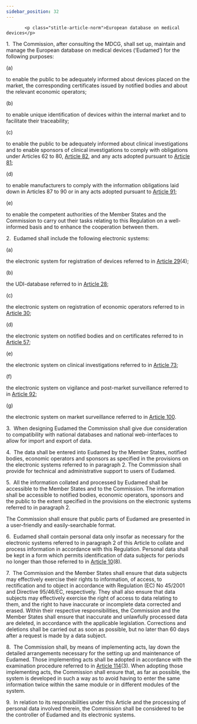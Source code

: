 ```yaml
---
sidebar_position: 32
---
```

           <p class="stitle-article-norm">European database on medical devices</p>
   <p class="norm">1.&nbsp;&nbsp;The Commission, after consulting the 
MDCG, shall set up, maintain and manage the European database on medical
 devices (‘Eudamed’) for the following purposes:</p>
   <div class="grid-container grid-list">
      <div class="list grid-list-column-1">
         <span>(a)&nbsp;</span>
      </div>
      <div class="grid-list-column-2">
         <p class="norm">to enable the public to be adequately informed 
about devices placed on the market, the corresponding certificates 
issued by notified bodies and about the relevant economic operators;</p>
      </div>
   </div>
   <div class="grid-container grid-list">
      <div class="list grid-list-column-1">
         <span>(b)&nbsp;</span>
      </div>
      <div class="grid-list-column-2">
         <p class="norm">to enable unique identification of devices within the internal market and to facilitate their traceability;</p>
      </div>
   </div>
   <div class="grid-container grid-list">
      <div class="list grid-list-column-1">
         <span>(c)&nbsp;</span>
      </div>
      <div class="grid-list-column-2">
         <p class="norm">to enable the public to be adequately informed 
about clinical investigations and to enable sponsors of clinical 
investigations to comply with obligations under Articles&nbsp;62 to 80, 
<a href='../CHAPTER VI/Article 82 - Requirements regarding other clinical investigations'> Article 82</a>, and any acts adopted pursuant to <a href='../CHAPTER VI/Article 81 - Implementing acts'> Article 81</a>;</p>
      </div>
   </div>
   <div class="grid-container grid-list">
      <div class="list grid-list-column-1">
         <span>(d)&nbsp;</span>
      </div>
      <div class="grid-list-column-2">
         <p class="norm">to enable manufacturers to comply with the 
information obligations laid down in Articles&nbsp;87 to 90 or in any 
acts adopted pursuant to <a href='../CHAPTER VII/Article 91 - Implementing acts'> Article 91</a>;</p>
      </div>
   </div>
   <div class="grid-container grid-list">
      <div class="list grid-list-column-1">
         <span>(e)&nbsp;</span>
      </div>
      <div class="grid-list-column-2">
         <p class="norm">to enable the competent authorities of the 
Member&nbsp;States and the Commission to carry out their tasks relating 
to this Regulation on a well-informed basis and to enhance the 
cooperation between them.</p>
      </div>
   </div>
   <p class="norm">2.&nbsp;&nbsp;Eudamed shall include the following electronic systems:</p>
   <div class="grid-container grid-list">
      <div class="list grid-list-column-1">
         <span>(a)&nbsp;</span>
      </div>
      <div class="grid-list-column-2">
         <p class="norm">the electronic system for registration of devices referred to in <a href='../CHAPTER III/Article 29 - Registration of devices'> Article 29</a>(4);</p>
      </div>
   </div>
   <div class="grid-container grid-list">
      <div class="list grid-list-column-1">
         <span>(b)&nbsp;</span>
      </div>
      <div class="grid-list-column-2">
         <p class="norm">the UDI-database referred to in <a href='../CHAPTER III/Article 28 - UDI database'> Article 28</a>;</p>
      </div>
   </div>
   <div class="grid-container grid-list">
      <div class="list grid-list-column-1">
         <span>(c)&nbsp;</span>
      </div>
      <div class="grid-list-column-2">
         <p class="norm">the electronic system on registration of economic operators referred to in <a href='../CHAPTER III/Article 30 - Electronic system for registration of economic operators'> Article 30</a>;</p>
      </div>
   </div>
   <div class="grid-container grid-list">
      <div class="list grid-list-column-1">
         <span>(d)&nbsp;</span>
      </div>
      <div class="grid-list-column-2">
         <p class="norm">the electronic system on notified bodies and on certificates referred to in <a href='../CHAPTER V/Article 57 - Electronic system on notified bodies and on certificates of conformity'> Article 57</a>;</p>
      </div>
   </div>
   <div class="grid-container grid-list">
      <div class="list grid-list-column-1">
         <span>(e)&nbsp;</span>
      </div>
      <div class="grid-list-column-2">
         <p class="norm">the electronic system on clinical investigations referred to in <a href='../CHAPTER VI/Article 73 - Electronic system on clinical investigations'> Article 73</a>;</p>
      </div>
   </div>
   <div class="grid-container grid-list">
      <div class="list grid-list-column-1">
         <span>(f)&nbsp;</span>
      </div>
      <div class="grid-list-column-2">
         <p class="norm">the electronic system on vigilance and post-market surveillance referred to in <a href='../CHAPTER VII/Article 92 - Electronic system on vigilance and on postmarket surveillance'> Article 92</a>;</p>
      </div>
   </div>
   <div class="grid-container grid-list">
      <div class="list grid-list-column-1">
         <span>(g)&nbsp;</span>
      </div>
      <div class="grid-list-column-2">
         <p class="norm">the electronic system on market surveillance referred to in <a href='../CHAPTER VII/Article 100 - Electronic system on market surveillance'> Article 100</a>.</p>
      </div>
   </div>
   <p class="norm">3.&nbsp;&nbsp;When designing Eudamed the Commission 
shall give due consideration to compatibility with national databases 
and national web-interfaces to allow for import and export of data.</p>
   <p class="norm">4.&nbsp;&nbsp;The data shall be entered into Eudamed 
by the Member&nbsp;States, notified bodies, economic operators and 
sponsors as specified in the provisions on the electronic systems 
referred to in paragraph&nbsp;2. The Commission shall provide for 
technical and administrative support to users of Eudamed.</p>
   <p class="norm">5.&nbsp;&nbsp;All the information collated and 
processed by Eudamed shall be accessible to the Member&nbsp;States and 
to the Commission. The information shall be accessible to notified 
bodies, economic operators, sponsors and the public to the extent 
specified in the provisions on the electronic systems referred to in 
paragraph&nbsp;2.</p>
   <p class="norm">The Commission shall ensure that public parts of Eudamed are presented in a user-friendly and easily-searchable format.</p>
   <p class="norm">6.&nbsp;&nbsp;Eudamed shall contain personal data 
only insofar as necessary for the electronic systems referred to in 
paragraph&nbsp;2 of this Article&nbsp;to collate and process information
 in accordance with this Regulation. Personal data shall be kept in a 
form which permits identification of data subjects for periods no longer
 than those referred to in <a href='../CHAPTER II/Article 10 - General obligations of manufacturers'> Article 10</a>(8).</p>
   <p class="norm">7.&nbsp;&nbsp;The Commission and the 
Member&nbsp;States shall ensure that data subjects may effectively 
exercise their rights to information, of access, to rectification and to
 object in accordance with Regulation&nbsp;(EC)&nbsp;No&nbsp;45/2001 and
 Directive&nbsp;95/46/EC, respectively. They shall also ensure that data
 subjects may effectively exercise the right of access to data relating 
to them, and the right to have inaccurate or incomplete data corrected 
and erased. Within their respective responsibilities, the Commission and
 the Member&nbsp;States shall ensure that inaccurate and unlawfully 
processed data are deleted, in accordance with the applicable 
legislation. Corrections and deletions shall be carried out as soon as 
possible, but no later than 60&nbsp;days after a request is made by a 
data subject.</p>
   <p class="norm">8.&nbsp;&nbsp;The Commission shall, by means of 
implementing acts, lay down the detailed arrangements necessary for the 
setting up and maintenance of Eudamed. Those implementing acts shall be 
adopted in accordance with the examination procedure referred to in 
<a href='../CHAPTER X/Article 114 - Committee procedure'> Article 114</a>(3). When adopting those implementing acts, the 
Commission shall ensure that, as far as possible, the system is 
developed in such a way as to avoid having to enter the same information
 twice within the same module or in different modules of the system.</p>
   <p class="norm">9.&nbsp;&nbsp;In relation to its responsibilities 
under this Article&nbsp;and the processing of personal data involved 
therein, the Commission shall be considered to be the controller of 
Eudamed and its electronic systems.</p>
